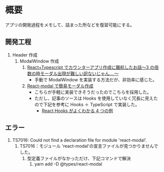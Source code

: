 # 概要

アプリの開発過程をメモして、詰まった所などを復習可能にする。

## 開発工程

1. Header 作成
   1. ModalWindow 作成
      1. [React+Typescript でカウンターアプリ作成に難航したお話〜3 の倍数の時モーダル出現が難しい訳ないじゃん....〜](https://qiita.com/weekendhikach/items/b7febc08cfe0aaede41c)
         - 手動で ModalWindow を実装する方法だが、非効率に感じた。
      2. [React-modal で簡易モーダル作成](https://qiita.com/keyyang0723/items/08c96a5cbc02ef741796)
         - こちらが手軽に実装できそうだったのでこちらを採用した。
         - ただし、記事のソースは Hooks を使用していなく冗長に見えたので下記を参考に Hooks ＋ TypeScript で実装した。
           - [React Hooks がよくわかる 4 つの例](https://qiita.com/ossan-engineer/items/a183bade1e37174f0459)

## エラー

1. TS7016: Could not find a declaration file for module 'react-modal'.
   1. TS7016：モジュール 'react-modal'の宣言ファイルが見つかりませんでした。
      1. 型定義ファイルがなかっただけ、下記コマンドで解決
         1. yarn add -D @types/react-modal
